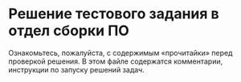 # Решение тестового задания в отдел сборки ПО

Ознакомьтесь, пожалуйста, с содержимым &laquo;прочитайки&raquo; перед проверкой решения. В этом файле содержатся комментарии, инструкции по запуску решений задач.
